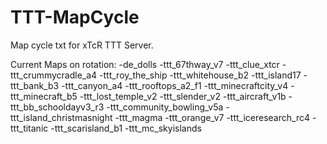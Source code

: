 TTT-MapCycle
============

Map cycle txt for xTcR TTT Server.


Current Maps on rotation:
-de_dolls
-ttt_67thway_v7
-ttt_clue_xtcr
-ttt_crummycradle_a4
-ttt_roy_the_ship
-ttt_whitehouse_b2
-ttt_island17
-ttt_bank_b3
-ttt_canyon_a4
-ttt_rooftops_a2_f1
-ttt_minecraftcity_v4
-ttt_minecraft_b5
-ttt_lost_temple_v2
-ttt_slender_v2
-ttt_aircraft_v1b
-ttt_bb_schooldayv3_r3
-ttt_community_bowling_v5a
-ttt_island_christmasnight
-ttt_magma
-ttt_orange_v7
-ttt_iceresearch_rc4
-ttt_titanic
-ttt_scarisland_b1
-ttt_mc_skyislands

